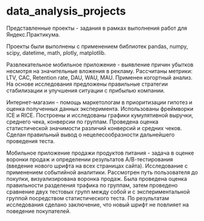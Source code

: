 # data_analysis_projects
Представленные проекты - задания в рамках выполнения работ для Яндекс.Практикума.

Проекты были выполнены с применением библиотек pandas, numpy, scipy, datetime, math, plotly, matplotlib.

Развлекательное мобильное приложение - выявление причин убытков несмотря на значительные вложения в рекламу. Рассчитаны метрики: LTV, CAC, Retention rate, DAU, WAU, MAU. Применен когортный анализ. На основе исследования предложены правильные стратегии стабилизации и улучшения ситуации с прибылью компании.

Интернет-магазин - помощь маркетологам в приоритизации гипотез и оценка полученных данных эксперимента. Использованы фреймворки ICE и RICE. Построены и исследованы графики кумулятивной выручки, среднего чека,
конверсии по группам. Проведена оценка статистической значимости различий конверсий
и средних чеков. Сделан правильный вывод о нецелесообразности дальнейшего проведения теста.

Мобильное приложение продажи продуктов питания - задача в оценке воронки продаж и определении результатов А/В-тестирования (введение нового шрифта на всех страницах сайта). Исследование с применением событийной аналитики. Рассмотрен путь пользователя до покупки, визуализирована воронка продаж. Была проведена оценка правильности разделения трафика по группам, затем проведено сравнение двух тестовых групп между собой и с экспериментальной группой посредством статистического теста. По результатам исследования сделано заключение, что новый шрифт не повлияет на поведение покупателей.
